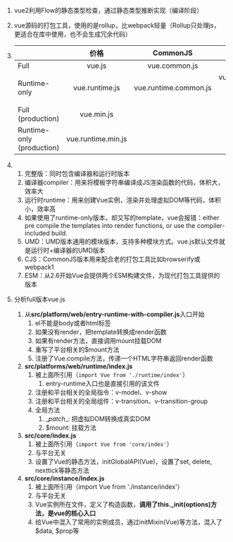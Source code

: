 1. vue2利用Flow的静态类型检查，通过静态类型推断实现（编译阶段）

2. vue源码的打包工具，使用的是rollup，比webpack轻量（Rollup只处理js，更适合在库中使用，也不会生成冗余代码）

3. |                           |        价格        |       CommonJS        |                 ES Module                  |
   | ------------------------- | :----------------: | :-------------------: | :----------------------------------------: |
   | Full                      |       vue.js       |     vue.common.js     |                 vue.esm.js                 |
   | Runtime-only              |   vue.runtime.js   | vue.runtime.common.js | vue.runtime.esm.js （vue cli所使用的版本） |
   | Full (production)         |     vue.min.js     |                       |                                            |
   | Runtime-only (production) | vue.runtime.min.js |                       |                                            |

4. 
   1. 完整版：同时包含编译器和运行时版本
   2. 编译器compiler：用来将模板字符串编译成JS渲染函数的代码，体积大，效率大
   3. 运行时runtime：用来创建Vue实例，渲染并处理虚拟DOM等代码，体积小，效率高
   4. 如果使用了runtime-only版本，却又写的template，vue会报错：either pre compile the templates into render functions, or use the compiler-included build.
   5. UMD：UMD版本通用的模块版本，支持多种模块方式。vue.js默认文件就是运行时+编译器的UMD版本
   6. CJS：CommonJS版本用来配合老的打包工具比如browserify或webpack1
   7. ESM：从2.6开始Vue会提供两个ESM构建文件，为现代打包工具提供的版本
5. 分析full版本vue.js
   1. 从**src/platform/web/entry-runtime-with-compiler.js**入口开始
      1. el不能是body或者html标签
      2. 如果没有render，把template转换成render函数
      3. 如果有render方法，直接调用mount挂载DOM
      4. 重写了平台相关的$mount方法
      5. 注册了Vue.compile方法，传递一个HTML字符串返回render函数
   2. **src/platforms/web/runtime/index.js**
      1. 被上面所引用（`import Vue from './runtime/index'`）
         1. entry-runtime入口也是直接引用的该文件 
      2. 注册和平台相关的全局指令：v-model、v-show
      3. 注册和平台相关的全局组件：v-transition、v-transition-group
      4. 全局方法
         1. \__patch__: 把虚拟DOM转换成真实DOM
         2. $mount: 挂载方法
   3. **src/core/index.js**
      1. 被上面所引用（`import Vue from 'core/index'`）
      2. 与平台无关
      3. 设置了Vue的静态方法，initGlobalAPI(Vue)，设置了set, delete, nexttick等静态方法
   4. **src/core/instance/index.js**
      1. 被上面所引用（import Vue from './instance/index'）
      2. 与平台无关
      3. Vue实例所在文件，定义了构造函数，**调用了this._init(options)方法，是vue的核心入口**
      4. 给Vue中混入了常用的实例成员，通过initMixin(Vue)等方法，混入了$data, $prop等

